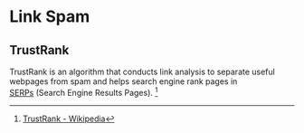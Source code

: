 # Link Spam
## TrustRank
TrustRank is an algorithm that conducts link analysis to separate useful webpages from spam and helps search engine rank pages in [SERPs](https://en.wikipedia.org/wiki/Search_engine_results_page "Search engine results page") (Search Engine Results Pages). [^wiki]

[^wiki]: [TrustRank - Wikipedia](https://en.wikipedia.org/wiki/TrustRank)
